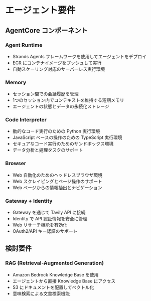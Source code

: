 # エージェント要件

## AgentCore コンポーネント

### Agent Runtime
- Strands Agents フレームワークを使用してエージェントをデプロイ
- ECR にコンテナイメージをプッシュして実行
- 自動スケーリング対応のサーバーレス実行環境

### Memory
- セッション間での会話履歴を管理
- 1つのセッション内でコンテキストを維持する短期メモリ
- エージェントの状態とデータの永続化ストレージ

### Code Interpreter
- 動的なコード実行のための Python 実行環境
- JavaScript ベースの操作のための TypeScript 実行環境
- セキュアなコード実行のためのサンドボックス環境
- データ分析と処理タスクのサポート

### Browser
- Web 自動化のためのヘッドレスブラウザ環境
- Web スクレイピングとページ操作のサポート
- Web ページからの情報抽出とナビゲーション

### Gateway + Identity
- Gateway を通じて Tavily API に接続
- Identity で API 認証情報を安全に管理
- Web リサーチ機能を有効化
- OAuth2/API キー認証のサポート


## 検討要件
### RAG (Retrieval-Augmented Generation)
- Amazon Bedrock Knowledge Base を使用
- エージェントから直接 Knowledge Base にアクセス
- S3 にドキュメントを配置してベクトル化
- 意味検索による文書検索機能
